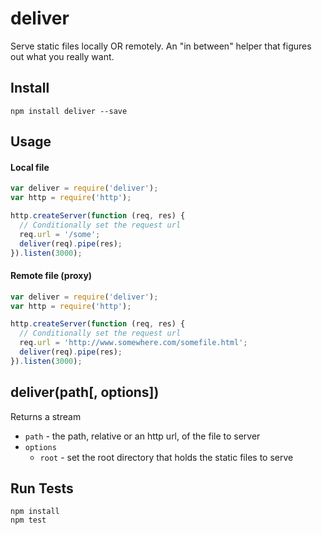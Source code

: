 # deliver

Serve static files locally OR remotely. An "in between" helper that figures out what you really want.

## Install

```
npm install deliver --save
```

## Usage

#### Local file

```js
var deliver = require('deliver');
var http = require('http');

http.createServer(function (req, res) {
  // Conditionally set the request url
  req.url = '/some';
  deliver(req).pipe(res);
}).listen(3000);
```

#### Remote file (proxy)

```js
var deliver = require('deliver');
var http = require('http');

http.createServer(function (req, res) {
  // Conditionally set the request url
  req.url = 'http://www.somewhere.com/somefile.html';
  deliver(req).pipe(res);
}).listen(3000);
```

## deliver(path[, options])

Returns a stream

* `path` - the path, relative or an http url, of the file to server
* `options`
  * `root` - set the root directory that holds the static files to serve
  
## Run Tests

```
npm install
npm test
```